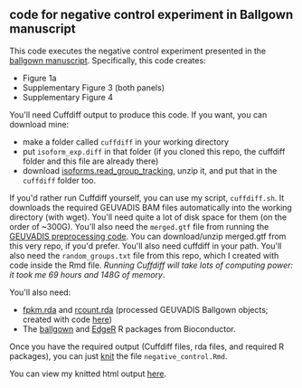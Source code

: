 ## code for negative control experiment in Ballgown manuscript

This code executes the negative control experiment presented in the [ballgown manuscript](http://biorxiv.org/content/early/2014/09/05/003665). Specifically, this code creates:

* Figure 1a
* Supplementary Figure 3 (both panels)
* Supplementary Figure 4

You'll need Cuffdiff output to produce this code. If you want, you can download mine:
* make a folder called `cuffdiff` in your working directory
* put `isoform_exp.diff` in that folder (if you cloned this repo, the cuffdiff folder and this file are already there)
* download [isoforms.read_group_tracking](https://www.dropbox.com/s/uzk9jh8bssgild0/isoforms.read_group_tracking.gz?dl=0), unzip it, and put that in the `cuffdiff` folder too.

If you'd rather run Cuffdiff yourself, you can use my script, `cuffdiff.sh`. It downloads the required GEUVADIS BAM files automatically into the working directory (with wget). You'll need quite a lot of disk space for them (on the order of ~300G). You'll also need the `merged.gtf` file from running the [GEUVADIS preprocessing code](https://github.com/alyssafrazee/ballgown_code/tree/master/GEUVADIS_preprocessing). You can download/unzip merged.gtf from this very repo, if you'd prefer. You'll also need cuffdiff in your path. You'll also need the `random_groups.txt` file from this repo, which I created with code inside the Rmd file. _Running Cuffdiff will take lots of computing power: it took me 69 hours and 148G of memory_. 

You'll also need:

* [fpkm.rda](http://files.figshare.com/1625419/fpkm.rda) and [rcount.rda](http://files.figshare.com/1625424/rcount.rda) (processed GEUVADIS Ballgown objects; created with code [here](https://github.com/alyssafrazee/ballgown_code/tree/master/GEUVADIS_preprocessing))
* The [ballgown](http://www.bioconductor.org/packages/release/bioc/html/ballgown.html) and [EdgeR](http://www.bioconductor.org/packages/release/bioc/html/edgeR.html) R packages from Bioconductor.

Once you have the required output (Cuffdiff files, rda files, and required R packages), you can just [knit](http://yihui.name/knitr/) the file `negative_control.Rmd`. 

You can view my knitted html output [here](http://htmlpreview.github.io/?https://github.com/alyssafrazee/ballgown_code/blob/master/negative_control/negative_control.html). 